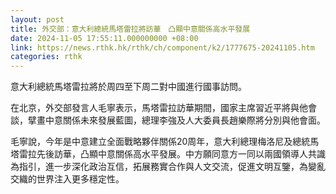 ```yaml
---
layout: post
title: 外交部：意大利總統馬塔雷拉將訪華　凸顯中意關係高水平發展
date: 2024-11-05 17:55:11.000000000 +08:00
link: https://news.rthk.hk/rthk/ch/component/k2/1777675-20241105.htm
categories: rthk
---
```


意大利總統馬塔雷拉將於周四至下周二對中國進行國事訪問。

在北京，外交部發言人毛寧表示，馬塔雷拉訪華期間，國家主席習近平將與他會談，擘畫中意關係未來發展藍圖，總理李強及人大委員長趙樂際將分別與他會面。

毛寧說，今年是中意建立全面戰略夥伴關係20周年，意大利總理梅洛尼及總統馬塔雷拉先後訪華，凸顯中意關係高水平發展。中方願同意方一同以兩國領導人共識為指引，進一步深化政治互信，拓展務實合作與人文交流，促進文明互鑒，為變亂交織的世界注入更多穩定性。
